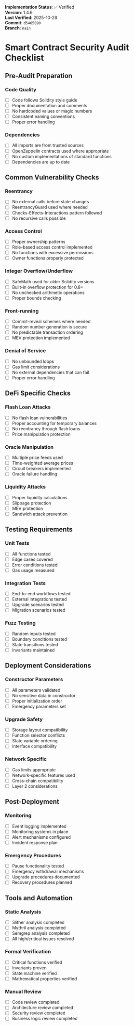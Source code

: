 <!-- AUDIT_BADGE_START -->
**Implementation Status**: ✅ Verified  
**Version**: 1.4.6  
**Last Verified**: 2025-10-28  
**Commit**: `d5465090`  
**Branch**: `main`  
<!-- AUDIT_BADGE_END -->

# Smart Contract Security Audit Checklist

## Pre-Audit Preparation

### Code Quality
- [ ] Code follows Solidity style guide
- [ ] Proper documentation and comments
- [ ] No hardcoded values or magic numbers
- [ ] Consistent naming conventions
- [ ] Proper error handling

### Dependencies
- [ ] All imports are from trusted sources
- [ ] OpenZeppelin contracts used where appropriate
- [ ] No custom implementations of standard functions
- [ ] Dependencies are up to date

## Common Vulnerability Checks

### Reentrancy
- [ ] No external calls before state changes
- [ ] ReentrancyGuard used where needed
- [ ] Checks-Effects-Interactions pattern followed
- [ ] No recursive calls possible

### Access Control
- [ ] Proper ownership patterns
- [ ] Role-based access control implemented
- [ ] No functions with excessive permissions
- [ ] Owner functions properly protected

### Integer Overflow/Underflow
- [ ] SafeMath used for older Solidity versions
- [ ] Built-in overflow protection for 0.8+
- [ ] No unchecked arithmetic operations
- [ ] Proper bounds checking

### Front-running
- [ ] Commit-reveal schemes where needed
- [ ] Random number generation is secure
- [ ] No predictable transaction ordering
- [ ] MEV protection implemented

### Denial of Service
- [ ] No unbounded loops
- [ ] Gas limit considerations
- [ ] No external dependencies that can fail
- [ ] Proper error handling

## DeFi Specific Checks

### Flash Loan Attacks
- [ ] No flash loan vulnerabilities
- [ ] Proper accounting for temporary balances
- [ ] No reentrancy through flash loans
- [ ] Price manipulation protection

### Oracle Manipulation
- [ ] Multiple price feeds used
- [ ] Time-weighted average prices
- [ ] Circuit breakers implemented
- [ ] Oracle failure handling

### Liquidity Attacks
- [ ] Proper liquidity calculations
- [ ] Slippage protection
- [ ] MEV protection
- [ ] Sandwich attack prevention

## Testing Requirements

### Unit Tests
- [ ] All functions tested
- [ ] Edge cases covered
- [ ] Error conditions tested
- [ ] Gas usage measured

### Integration Tests
- [ ] End-to-end workflows tested
- [ ] External integrations tested
- [ ] Upgrade scenarios tested
- [ ] Migration scenarios tested

### Fuzz Testing
- [ ] Random inputs tested
- [ ] Boundary conditions tested
- [ ] State transitions tested
- [ ] Invariants maintained

## Deployment Considerations

### Constructor Parameters
- [ ] All parameters validated
- [ ] No sensitive data in constructor
- [ ] Proper initialization order
- [ ] Emergency parameters set

### Upgrade Safety
- [ ] Storage layout compatibility
- [ ] Function selector conflicts
- [ ] State variable ordering
- [ ] Interface compatibility

### Network Specific
- [ ] Gas limits appropriate
- [ ] Network-specific features used
- [ ] Cross-chain compatibility
- [ ] Layer 2 considerations

## Post-Deployment

### Monitoring
- [ ] Event logging implemented
- [ ] Monitoring systems in place
- [ ] Alert mechanisms configured
- [ ] Incident response plan

### Emergency Procedures
- [ ] Pause functionality tested
- [ ] Emergency withdrawal mechanisms
- [ ] Upgrade procedures documented
- [ ] Recovery procedures planned

## Tools and Automation

### Static Analysis
- [ ] Slither analysis completed
- [ ] Mythril analysis completed
- [ ] Semgrep analysis completed
- [ ] All high/critical issues resolved

### Formal Verification
- [ ] Critical functions verified
- [ ] Invariants proven
- [ ] State machine verified
- [ ] Mathematical properties verified

### Manual Review
- [ ] Code review completed
- [ ] Architecture review completed
- [ ] Security review completed
- [ ] Business logic review completed
